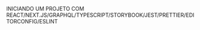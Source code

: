 INICIANDO UM PROJETO COM REACT/NEXT.JS/GRAPHQL/TYPESCRIPT/STORYBOOK/JEST/PRETTIER/EDITORCONFIG/ESLINT